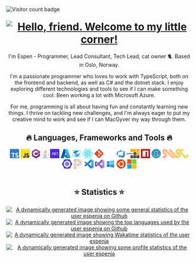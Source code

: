 <img align="left" alt="Visitor count badge" src="https://visitor-badge.glitch.me/badge?page_id=espenja.github&left_text=Views" />
<h1 align="center">
<a href="https://git.io/typing-svg">
    <img title="Welcome" alt="Hello, friend. Welcome to my little corner!" src="https://readme-typing-svg.herokuapp.com?font=Raleway&weight=600&duration=2000&pause=300&center=true&vCenter=true&multiline=true&repeat=false&width=450&height=60&lines=Hello%2C+friend%F0%9F%91%8B;Welcome+to+my+little+corner!" />
</a>
</h1>

<p align="center">I'm Espen - Programmer, Lead Consultant, Tech Lead, cat owner 🐈. Based in Oslo, Norway.</p>
<p align="center">I'm a passionate programmer who loves to work with TypeScript, both on the frontend and backend, as well as
    C# and the dotnet stack. I enjoy exploring different technologies and tools to see if I can make something
    cool. Been working a lot with Microsoft Azure.</p>
<p align="center">For me, programming is all about having fun and constantly learning new things. I thrive on tackling new
    challenges, and I'm always eager to put my creative mind to work and see if I can MacGyver my way through
    them.</p>

<h2 align="center">🔥 Languages, Frameworks and Tools 🔥</h2>
<div align="center">
    <img title="TypeScript" alt="TypeScript icon" height="25" src="icons/typescript.svg">
    <img title="JavaScript" alt="JavaScript icon" height="25" src="icons/javascript.svg">
    <img title="C#" alt="C# icon" height="25" src="icons/c-sharp.svg">
    <img title="Java" alt="Java icon" height="25" src="icons/java.svg">
    <img title="dotnet" alt="dotnet icon" height="25" src="icons/dotnet.svg">
    <img title="Microsoft Azure" alt="Microsoft Azure Icon" height="25" src="icons/azure.svg">
    <img title="Cosmos DB" alt="Cosmos DB icon" height="25" src="icons/cosmos-db.svg">
    <img title="React" alt="React icon" height="25" src="icons/react.svg">
    <img title="Git" alt="Git icon" height="25" src="icons/git.svg">
    <img title="Github" alt="Github icon" height="25" src="icons/github.svg">
    <img title="Azure DevOps" alt="Azure DevOps icon" height="25" src="icons/devops.svg">
    <img title="pnpm" alt="pnpm icon" height="25" src="icons/pnpm.svg">
    <img title="npm" alt="npm icon" height="25" src="icons/npm.svg">
    <img title="yarn" alt="yarn icon" height="25" src="icons/yarn.svg">
    <img title="swc" alt="swc icon" height="25" src="icons/swc.svg">
    <img title="EsLint" alt="EsLint icon" height="25" src="icons/eslint.svg">
    <img title="Prettier" alt="Prettier icon" height="25" src="icons/prettier.svg">
    <img title="Visual Studio Code" alt="Visual Studio Code icon" height="25" src="icons/visual-studio-code.svg">
    <img title="Visual Studio" alt="Visual Studio icon" height="25" src="icons/visual-studio.svg">
    <img title="Windows" alt="Windows icon" height="25" src="icons/windows-10.svg">
    <img title="Ubuntu" alt="Ubuntu icon" height="25" src="icons/ubuntu.svg">
    <img title="Microsoft" alt="Microsoft icon" height="25" src="icons/microsoft-icon.svg">
</div>
<br />
<h2 align="center">⭐ Statistics ⭐</h2>
<div align="center">
    <a href="https://github.com/anuraghazra/github-readme-stats" title="Go to Source">
        <img title="Github General Stats Card" alt="A dynamically generated image showing some general statistics of the user espenja on Github" src="https://github-readme-stats.vercel.app/api?username=espenja&count_private=true&show_icons=true&theme=dracula&&bg_color=1C2026&include_all_commits=true&layout=compact&card_width=400&text_bold=true&custom_title=espenja%20Github%20Stats" />
    </a>
    <a href="https://github.com/anuraghazra/github-readme-stats" title="Go to Source">
        <img title="Github Top Languages Card" alt="A dynamically generated image showing the top languages used by the user espenja on Github" src="https://github-readme-stats.vercel.app/api/top-langs/?username=espenja&theme=dracula&bg_color=1C2026&layout=compact&card_width=400&langs_count=10" />
    </a>
</div>
<div align="center">
    <a href="https://github.com/anuraghazra/github-readme-stats" title=" Go to Source">
        <img title="Wakatime Stats Card" alt="A dynamically generated image showing Wakatime statistics of the user espenja" src="https://github-readme-stats.vercel.app/api/wakatime?username=espenja&theme=dracula&bg_color=1C2026&layout=default&langs_count=6&range=last_7_days" />
    </a>
    <a href="https://github.com/vn7n24fzkq/github-profile-summary-cards">
        <img title="Github Profile Summary Card" alt="A dynamically generated image showing some profile statistics of the user espenja" src="https://github-profile-summary-cards.vercel.app/api/cards/profile-details?username=espenja" />
    </a>
</div>
